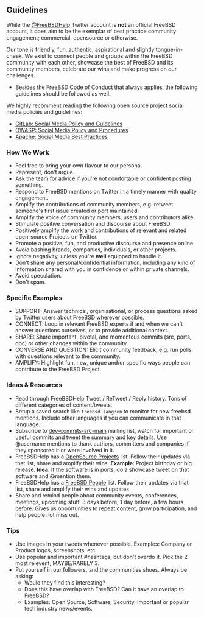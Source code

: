 ## Guidelines

While the [@FreeBSDHelp](https://twitter.com/FreeBSDHelp) Twitter account is
**not** an official FreeBSD account, it does aim to be the exemplar of best
practice community engagement; commercial, opensource or otherwise.

Our tone is friendly, fun, authentic, aspirational and slightly tongue-in-cheek.
We exist to connect people and groups within the FreeBSD community with each
other, showcase the best of FreeBSD and its community members, celebrate our
wins and make progress on our challenges.

* Besides the FreeBSD [Code of Conduct](https://www.freebsd.org/internal/code-of-conduct/) that always applies, the following guidelines should be followed as well.

We highly recomment reading the following open source project social media policies and guidelines:

* [GitLab: Social Media Policy and Guidelines](https://about.gitlab.com/handbook/marketing/social-media-guidelines/)
* [OWASP: Social Media Policy and Procedures](https://owasp.org/www-policy/operational/social-media)
* [Apache: Social Media Best Practices](https://www.apache.org/foundation/marks/socialmedia)

### How We Work

* Feel free to bring your own flavour to our persona.
* Represent, don't argue.
* Ask the team for advice if you're not comfortable or confident posting something.
* Respond to FreeBSD mentions on Twitter in a timely manner with quality engagement.
* Amplify the contributions of community members, e.g. retweet someone's first issue created or port maintained.
* Amplify the voice of community members, users and contributors alike.
* Stimulate positive conversation and discourse about FreeBSD.
* Positively amplify the work and contributions of relevant and related open-source Projects on Twitter.
* Promote a positive, fun, and productive discourse and presence online.
* Avoid bashing brands, companies, individuals, or other projects.
* Ignore negativity, unless you're **well** equipped to handle it.
* Don't share any personal/confidential information, including any kind of information shared with you in confidence or within private channels.
* Avoid speculation.
* Don't spam.

### Specific Examples

* SUPPORT: Answer technical, organisational, or process questions asked by Twitter users about FreeBSD wherever possible.
* CONNECT: Loop in relevant FreeBSD experts if and when we can't answer questions ourselves, or to provide additional context.
* SHARE: Share important, pivotal, and momentous commits (src, ports, doc) or other changes within the community.
* CONVERSE AND QUESTION: Elicit community feedback, e.g. run polls with questions relevant to the community.
* AMPLIFY: Highlight fun, new, unique and/or specific ways people can contribute to the FreeBSD Project.

### Ideas & Resources

 * Read through FreeBSDHelp Tweet / ReTweet / Reply history. Tons of different categories of content/tweets.
 * Setup a saved search like `freebsd lang:en` to monitor for new freebsd mentions. Include other languages if you can communicate in that language.
 * Subscribe to [dev-commits-src-main](https://lists.freebsd.org/mailman/listinfo/dev-commits-src-main) mailing list, watch for important or useful commits and tweet the summary and key details. Use @username mentions to thank authors, committers and companies if they sponsored it or were involved in it.
 * FreeBSDHelp has a [OpenSource Projects](https://twitter.com/i/lists/1340730882705874944) list. Follow their updates via that list, share and amplify their wins. **Example**: Project birthday or big release. **Idea**: If the software is in ports, do a showcase tweet on that software and @mention them.
 * FreeBSDHelp has a [FreeBSD People](https://twitter.com/i/lists/81179014) list. Follow their updates via that list, share and amplify their wins and updates.
 * Share and remind people about community events, conferences, meetings, upcoming stuff. 3 days before, 1 day before, a few hours before. Gives us opportunities to repeat content, grow participation, and help people not miss out.

  
### Tips

 * Use images in your tweets whenever possible. Examples: Company or Product logos, screenshots, etc.
 * Use popular and important #hashtags, but don't overdo it. Pick the 2 most relevent, MAYBE/RARELY 3.
 * Put yourself in our followers, and the communities shoes. Always be asking: 
   * Would they find this interesting?
   * Does this have overlap with FreeBSD? Can it have an overlap to FreeBSD? 
   * Examples: Open Source, Software,  Security, Important or popular tech industry news/events.
